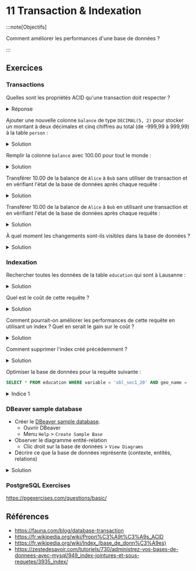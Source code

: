 # 11 Transaction & Indexation

<Reaveal name="txn-idx" />

:::note[Objectifs]

Comment améliorer les performances d'une base de données ?

:::

## Exercices

### Transactions

Quelles sont les propriétés ACID qu'une transaction doit respecter ?

<details>
<summary>Réponse</summary>

- **Atomicité** : soit toutes les requêtes sont exécutées, soit aucune
- **Cohérence** : l'état de la base de données est valide avant et après
- **Isolation** : les transactions concurrentes ne se perturbent pas
- **Durabilité** : les changements sont persistants après la confirmation, même en cas de panne

</details>

Ajouter une nouvelle colonne `balance` de type `DECIMAL(5, 2)` pour stocker un montant à deux décimales et cinq chiffres au total (de -999,99 à 999,99) à la table `person` :

<details>
<summary>Solution</summary>

```sql
ALTER TABLE person ADD COLUMN balance DECIMAL(5, 2);
```

</details>

Remplir la colonne `balance` avec 100.00 pour tout le monde :

<details>
<summary>Solution</summary>

```sql
UPDATE person SET balance = 100.00;
```

</details>

Transférer 10.00 de la balance de `Alice` à `Bob` sans utiliser de transaction et en vérifiant l'état de la base de données après chaque requête :

<details>
<summary>Solution</summary>

```sql
UPDATE person SET balance = balance - 10.00 WHERE name = 'Alice';
UPDATE person SET balance = balance + 10.00 WHERE name = 'Bob';
```

</details>

Transférer 10.00 de la balance de `Alice` à `Bob` en utilisant une transaction et en vérifiant l'état de la base de données après chaque requête :

<details>
<summary>Solution</summary>

```sql
START TRANSACTION;
UPDATE person SET balance = balance - 10.00 WHERE name = 'Alice';
UPDATE person SET balance = balance + 10.00 WHERE name = 'Bob';
COMMIT;
```

</details>

À quel moment les changements sont-ils visibles dans la base de données ?

<details>
<summary>Solution</summary>

Les changements sont visibles après la confirmation de la transaction avec `COMMIT` et pas avant.

</details>

### Indexation

Rechercher toutes les données de la table `education` qui sont à Lausanne :

<details>
<summary>Solution</summary>

```sql
SELECT * FROM education WHERE geo_name = 'Lausanne';
```

</details>

Quel est le coût de cette requête ?

<details>
<summary>Solution</summary>

```sql
EXPLAIN SELECT * FROM education WHERE geo_name = 'Lausanne';
```

Le coût est de 62,06.

```plaintext
QUERY PLAN                                                  |
------------------------------------------------------------+
Seq Scan on education e  (cost=0.00..62.06 rows=15 width=55)|
  Filter: ((geo_name)::text = 'Lausanne'::text)             |
```

</details>

Comment pourrait-on améliorer les performances de cette requête en utilisant un index ? Quel en serait le gain sur le coût ?

<details>
<summary>Solution</summary>

Créer un index sur la colonne `geo_name` de la table `education` :

```sql
CREATE INDEX idx_geo_name ON education (geo_name);
```

En expliquant de nouveau la requête :

```sql
EXPLAIN SELECT * FROM education WHERE geo_name = 'Lausanne';
```

On obtient un coût de 29,82.

```plaintext
QUERY PLAN                                                                |
--------------------------------------------------------------------------+
Bitmap Heap Scan on education  (cost=4.40..29.82 rows=15 width=55)        |
  Recheck Cond: ((geo_name)::text = 'Lausanne'::text)                     |
  ->  Bitmap Index Scan on idx_geo_name  (cost=0.00..4.39 rows=15 width=0)|
        Index Cond: ((geo_name)::text = 'Lausanne'::text)                 |
```

</details>

Comment supprimer l'index créé précédemment ?

<details>
<summary>Solution</summary>

```sql
DROP INDEX idx_geo_name;
```

</details>

Optimiser la base de données pour la requête suivante :

```sql
SELECT * FROM education WHERE variable = 'obl_sec1_20' AND geo_name = 'Yverdon-les-Bains';
```

<details>
<summary>Indice 1</summary>

Cost = 0.28..8.30

<details>
<summary>Indice 2</summary>

Il est possible de créer un index sur plusieurs colonnes.

<details>
<summary>Solution</summary>

Créer un index sur les colonnes `variable` et `geo_name` de la table `education` :

```sql
CREATE INDEX idx_variable_geo_name ON education (variable, geo_name);
```

Pourquoi cet index est-il plus performant que deux index séparés ?

<details>
<summary>Solution 2</summary>

Une fois que la base de données a trouvé les lignes correspondantes à `variable`, elle peut directement chercher les lignes correspondantes à `geo_name` qui sont déjà triées.

</details>
</details>
</details>
</details>

### DBeaver sample database

- Créer le [DBeaver sample database](https://dbeaver.com/docs/dbeaver/Sample-Database/).
  - Ouvrir DBeaver
  - Menu `Help` > `Create Sample Base`
- Observer le diagramme entité-relation
  - Clic droit sur la base de données > `View Diagrams`
- Décrire ce que la base de données représente (contexte, entités, relations)

<details>
<summary>Solution</summary>

La base de données représente une boutique de musique en ligne. Elle contient les entités suivantes :

- `Track` : les musiques disponibles à la vente
  - Organisé par `Genre`, `Album` (+ `Artist`), `Media_type`
  - Système de `playlist` pour les musiques favorites
- `Invoice` : les factures des clients
  - Contient les `InvoiceLine` pour chaque musique achetée
  - Lié à `Customer` pour le client
    - Chaque client a un `Employee` de référence pour le suivi (support)

</details>

### PostgreSQL Exercises

https://pgexercises.com/questions/basic/

## Références

- https://fauna.com/blog/database-transaction
- https://fr.wikipedia.org/wiki/Propri%C3%A9t%C3%A9s_ACID
- https://fr.wikipedia.org/wiki/Index_(base_de_donn%C3%A9es)
- https://zestedesavoir.com/tutoriels/730/administrez-vos-bases-de-donnees-avec-mysql/949_index-jointures-et-sous-requetes/3935_index/
